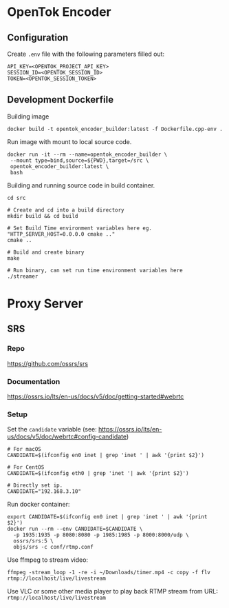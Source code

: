 # OpenTok Encoder

## Configuration

Create `.env` file with the following parameters filled out:

```shell
API_KEY=<OPENTOK_PROJECT_API_KEY>
SESSION_ID=<OPENTOK_SESSION_ID>
TOKEN=<OPENTOK_SESSION_TOKEN>
```

## Development Dockerfile

Building image

```shell
docker build -t opentok_encoder_builder:latest -f Dockerfile.cpp-env .
```

Run image with mount to local source code.

```shell
docker run -it --rm --name=opentok_encoder_builder \
 --mount type=bind,source=${PWD},target=/src \
 opentok_encoder_builder:latest \
 bash
```

Building and running source code in build container.

```shell
cd src

# Create and cd into a build directory
mkdir build && cd build

# Set Build Time environment variables here eg. "HTTP_SERVER_HOST=0.0.0.0 cmake .."
cmake ..

# Build and create binary
make

# Run binary, can set run time environment variables here
./streamer
```

# Proxy Server

## SRS

### Repo

https://github.com/ossrs/srs

### Documentation

https://ossrs.io/lts/en-us/docs/v5/doc/getting-started#webrtc

### Setup

Set the `candidate` variable (see: https://ossrs.io/lts/en-us/docs/v5/doc/webrtc#config-candidate)

```shell
# For macOS
CANDIDATE=$(ifconfig en0 inet | grep 'inet ' | awk '{print $2}')

# For CentOS
CANDIDATE=$(ifconfig eth0 | grep 'inet '| awk '{print $2}')

# Directly set ip.
CANDIDATE="192.168.3.10"
```

Run docker container:

```shell
export CANDIDATE=$(ifconfig en0 inet | grep 'inet ' | awk '{print $2}')
docker run --rm --env CANDIDATE=$CANDIDATE \
  -p 1935:1935 -p 8080:8080 -p 1985:1985 -p 8000:8000/udp \
  ossrs/srs:5 \
  objs/srs -c conf/rtmp.conf
```

Use ffmpeg to stream video:

```shell
ffmpeg -stream_loop -1 -re -i ~/Downloads/timer.mp4 -c copy -f flv rtmp://localhost/live/livestream
```

Use VLC or some other media player to play back RTMP stream from URL: `rtmp://localhost/live/livestream`
